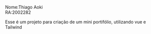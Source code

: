 Nome:Thiago Aoki<br>
RA:2002282<br>

Esse é um projeto para criação de um mini portifólio, utilizando vue e Tailwind
